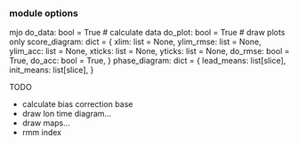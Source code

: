### module options ###
mjo
    do_data: bool = True # calculate data
    do_plot: bool = True # draw plots only
    score_diagram: dict = {
        xlim: list = None,
        ylim_rmse: list = None,
        ylim_acc: list = None,
        xticks: list = None,
        yticks: list = None,
        do_rmse: bool = True,
        do_acc: bool = True,
    }
    phase_diagram: dict = {
        lead_means: list[slice],
        init_means: list[slice],
    }


TODO
- calculate bias correction base
- draw lon time diagram...
- draw maps...
- rmm index

